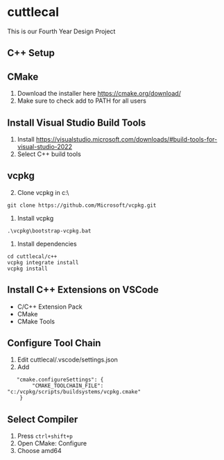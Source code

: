 # cuttlecal
This is our Fourth Year Design Project

## C++ Setup
## CMake
1. Download the installer here https://cmake.org/download/
2. Make sure to check add to PATH for all users


## Install Visual Studio Build Tools
1. Install 
   https://visualstudio.microsoft.com/downloads/#build-tools-for-visual-studio-2022
2. Select C++ build tools

## vcpkg
2. Clone vcpkg in c:\
```
git clone https://github.com/Microsoft/vcpkg.git
```
1. Install vcpkg
```
.\vcpkg\bootstrap-vcpkg.bat
```
1. Install dependencies
```
cd cuttlecal/c++
vcpkg integrate install
vcpkg install
```

## Install C++ Extensions on VSCode

- C/C++ Extension Pack
- CMake
- CMake Tools

## Configure Tool Chain
1. Edit cuttlecal/.vscode/settings.json
2. Add
```
   "cmake.configureSettings": {
        "CMAKE_TOOLCHAIN_FILE": "c:/vcpkg/scripts/buildsystems/vcpkg.cmake"
    }
```
## Select Compiler
1. Press `ctrl+shift+p`
2. Open CMake: Configure
3. Choose amd64
